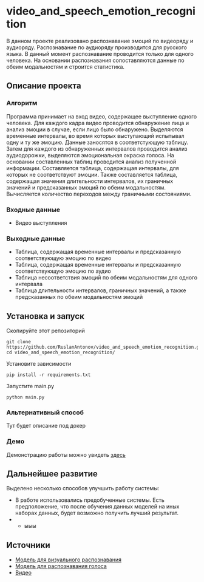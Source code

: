 # video_and_speech_emotion_recognition
В данном проекте реализовано распознавание эмоций по видеоряду и аудиоряду. Распознавание по аудиоряду производится для русского языка. В данный момент распознавание проводится только для одного человека. На основании распознавания сопоставляются данные по обеим модальностям и строится статистика.

## Описание проекта
### Алгоритм
Программа принимает на вход видео, содержащее выступление одного человека. Для каждого кадра видео проводится обнаружение лица и анализ эмоции в случае, если лицо было обнаружено. Выделяются временные интервалы, во время которых выступающий испытывал одну и ту же эмоцию. Данные заносятся в соответстующую таблицу.
Затем для каждого из обнаруженных интервалов проводится анализ аудиодорожки, выделяются эмоциональная окраска голоса.
На основании составленных таблиц проводится анализ полученной информации. Составляется таблица, содержащая интервалы, для которых не соответствуют эмоции. Также составляется таблица, содержащая значения длительности интервалов, их граничных значений и предсказанных эмоций по обеим модальностям. Вычисляется количество переходов между граничными состояниями.

### Входные данные
- Видео выступления
### Выходные данные
- Таблица, содержащая временные интервалы и предсказанную соответствующую эмоцию по видео
- Таблица, содержащая временные интервалы и предсказанную соответствующую эмоцию по аудио
- Таблица несоответствия эмоций по обеим модальностям для одного интервала
- Таблица длительности интервалов, граничных значений, а также предсказанных по обеим модальностям эмоций

## Установка и запуск
Скопируйте этот репозиторий
```
git clone https://github.com/RuslanAntonov/video_and_speech_emotion_recognition.git
cd video_and_speech_emotion_recognition/
```
Установите зависимости
```
pip install -r requirements.txt
```
Запустите main.py
```
python main.py
```

### Альтернативный способ
Тут будет описание под докер

### Демо
Демонстрацию работы можно увидеть [здесь](https://github.com/RuslanAntonov/video_and_speech_emotion_recognition/blob/main/video_and_speech_emotion_recognition.ipynb)

## Дальнейшее развитие
Выделено несколько способов улучшить работу системы:
- В работе использовались предобученные системы. Есть предположение, что после обучения данных моделей на иных наборах данных, будет возможно получить лучший результат.
- - ыыы

## Источники
- [Модель для визуального распознавания](https://github.com/WuJie1010/Facial-Expression-Recognition.Pytorch)
- [Модель для распознавания голоса](https://huggingface.co/Aniemore/wav2vec2-xlsr-53-russian-emotion-recognition)
- [Видео](https://youtu.be/ycHYHOGmKLY)
